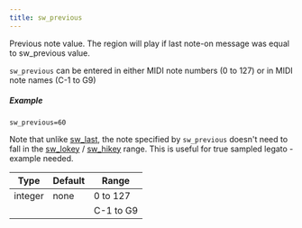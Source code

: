```yaml
---
title: sw_previous
---
```

Previous note value. The region will play if last note-on message was equal to
sw_previous value.

`sw_previous` can be entered in either MIDI note numbers (0 to 127) or
in MIDI note names (C-1 to G9)

##### Example

```
sw_previous=60
```

Note that unlike [sw_last](/opcodes/sw_last), the note specified by
`sw_previous` doesn't need to fall
in the [sw_lokey](sw_lo_hikey) / [sw_hikey](sw_lo_hikey) range.
This is useful for true sampled legato - example needed.

| Type    | Default | Range     |
| ---     | ---     | ---       |
| integer | none    | 0 to 127  |
|         |         | C-1 to G9 |
